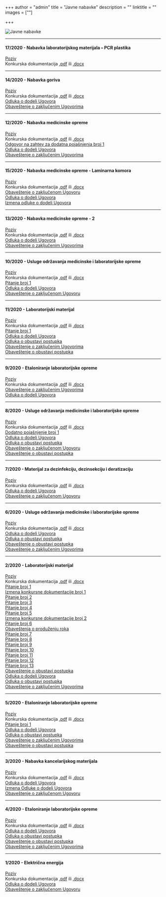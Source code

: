 +++
author = "admin"
title = "Javne nabavke"
description = ""
linktitle = ""
images = [""]

+++

![Javne nabavke](/img/main/javne_nabavke.jpg "Javne nabavke")

---

#### 17/2020 - Nabavka laboratorijskog materijala – PCR plastika

[Poziv](/docs/jn/17/poziv_17_2020.pdf)  
Konkurska dokumentacija [.pdf](/docs/jn/17/jn_17_2020.pdf) ili [.docx](/docs/jn/17/jn_17_2020.docx)  

---

#### 14/2020 - Nabavka goriva

[Poziv](/docs/jn/14/poziv_14_2020.pdf)  
Konkurska dokumentacija [.pdf](/docs/jn/14/jn_14_2020.pdf) ili [.docx](/docs/jn/14/jn_14_2020.docx)  
[Odluka o dodeli Ugovora](/docs/jn/14/odluka_o_dodeli_ugovora.pdf)  
[Obaveštenje o zaključenim Ugovorima](/docs/jn/14/obavestenje_o_zakljucenom_ugovoru.pdf)  

---

#### 12/2020 - Nabavka medicinske opreme

[Poziv](/docs/jn/12/poziv_12_2020.pdf)  
Konkurska dokumentacija [.pdf](/docs/jn/12/jn_12_2020.pdf) ili [.docx](/docs/jn/12/jn_12_2020.docx)  
[Odgovor na zahtev za dodatna pojašnjenja broj 1](/docs/jn/12/zahtev_za_pojasnjenje_01.pdf)  
[Odluka o dodeli Ugovora](/docs/jn/12/odluka_o_dodeli_ugovora.pdf)  
[Obaveštenje o zaključenim Ugovorima](/docs/jn/12/obavestenje_o_zakljucenom_ugovoru.pdf)

---

#### 15/2020 - Nabavka medicinske opreme - Laminarna komora

[Poziv](/docs/jn/15/poziv_15_2020.pdf)  
Konkurska dokumentacija [.pdf](/docs/jn/15/jn_15_2020.pdf) ili [.docx](/docs/jn/15/jn_15_2020.docx)  
[Obaveštenje o zaključenom Ugovoru](/docs/jn/15/obavestenje_o_zakljucenom_ugovoru.pdf)  
[Odluka o dodeli Ugovora](/docs/jn/15/odluka_o_dodeli_ugovora.pdf)  
[Izmena odluke o dodeli Ugovora](/docs/jn/15/izmena_odluke_o_dodeli_ugovora.pdf)  

---

#### 13/2020 - Nabavka medicinske opreme - 2

[Poziv](/docs/jn/13/poziv_13_2020.pdf)  
Konkurska dokumentacija [.pdf](/docs/jn/13/jn_13_2020.pdf) ili [.docx](/docs/jn/13/jn_13_2020.docx)  
[Odluka o dodeli Ugovora](/docs/jn/13/odluka_o_dodeli_ugovora.pdf)  
[Obaveštenje o zaključenim Ugovorima](/docs/jn/13/obavestenje_o_zakljucenom_ugovoru.pdf)  

---

#### 10/2020 - Usluge održavanja medicinske i laboratorijske opreme

[Poziv](/docs/jn/10/poziv_10_2020.pdf)  
Konkurska dokumentacija [.pdf](/docs/jn/10/jn_10_2020.pdf) ili [.docx](/docs/jn/10/jn_10_2020.docx)  
[Pitanje broj 1](/docs/jn/10/pitanje_01.pdf)  
[Odluka o dodeli Ugovora](/docs/jn/10/odluka_o_dodeli_ugovora.pdf)  
[Obaveštenje o zaključenom Ugovoru](/docs/jn/10/obavestenje_o_zakljucenom_ugovoru.pdf)

---

#### 11/2020 - Laboratorijski materijal

[Poziv](/docs/jn/11/poziv_11_2020.pdf)  
Konkurska dokumentacija [.pdf](/docs/jn/11/jn_11_2020.pdf) ili [.docx](/docs/jn/11/jn_11_2020.docx)  
[Pitanje broj 1](/docs/jn/11/pitanje_01.pdf)  
[Odluka o dodeli Ugovora](/docs/jn/11/odluka_o_dodeli_ugovora.pdf)  
[Odluka o obustavi postupka](/docs/jn/11/odluka_o_obustavi_postupka.pdf)  
[Obaveštenje o zaključenim Ugovorima](/docs/jn/11/obavestenje_o_zakljucenim_ugovorima.pdf)  
[Obaveštenje o obustavi postupka](/docs/jn/11/obavestenje_o_obustavi_postupka.pdf)  

---

#### 9/2020 - Etaloniranje laboratorijske opreme

[Poziv](/docs/jn/09/poziv_09_2020.pdf)  
Konkurska dokumentacija [.pdf](/docs/jn/09/jn_09_2020.pdf) ili [.docx](/docs/jn/09/jn_09_2020.docx)  
[Obaveštenje o zaključenim Ugovorima](/docs/jn/09/obavestenje_o_zakljucenim_ugovorima.pdf)  
[Odluka o dodeli Ugovora](/docs/jn/09/odluka_o_dodeli_ugovora.pdf)  

---

#### 8/2020 - Usluge održavanja medicinske i laboratorijske opreme

[Poziv](/docs/jn/08/poziv_08_2020.pdf)  
Konkurska dokumentacija [.pdf](/docs/jn/08/jn_08_2020.pdf) ili [.docx](/docs/jn/08/jn_08_2020.docx)  
[Dodatno pojašnjenje broj 1](/docs/jn/08/dodatno_pojasnjenje_01.pdf)  
[Odluka o dodeli Ugovora](/docs/jn/08/odluka_o_dodeli_ugovora.pdf)  
[Odluka o obustavi postupka](/docs/jn/08/odluka_o_obustavi_postupka.pdf)  
[Obaveštenje o zaključenom Ugovoru](/docs/jn/08/obavestenje_o_zakljucenom_ugovoru.pdf)  
[Obaveštenje o obustavi postupka](/docs/jn/08/obavestenje_o_obustavi_postupka.pdf)  

---

#### 7/2020 - Materijal za dezinfekciju, dezinsekciju i deratizaciju

[Poziv](/docs/jn/07/poziv_07_2020.pdf)  
Konkurska dokumentacija [.pdf](/docs/jn/07/jn_07_2020.pdf) ili [.docx](/docs/jn/07/jn_07_2020.docx)  
[Odluka o dodeli Ugovora](/docs/jn/07/odluka_o_dodeli_ugovora.pdf)  
[Obaveštenje o zaključenom Ugovoru](/docs/jn/07/obavestenje_o_zakljucenom_ugovoru.pdf)  

---

#### 6/2020 - Usluge održavanja medicinske i laboratorijske opreme

[Poziv](/docs/jn/06/poziv_06_2020.pdf)  
Konkurska dokumentacija [.pdf](/docs/jn/06/jn_06_2020.pdf) ili [.docx](/docs/jn/06/jn_06_2020.docx)  
[Odluka o dodeli Ugovora](/docs/jn/06/odluka_o_dodeli_ugovora.pdf)  
[Odluka o obustavi postupka](/docs/jn/06/odluka_o_obustavi_postupka.pdf)  
[Obaveštenje o obustavi postupka](/docs/jn/06/obavestenje_o_obustavi_postupka.pdf)  
[Obaveštenje o zaključenim Ugovorima](/docs/jn/06/obavestenje_o_zakljucenom_ugovoru.pdf)  

---

#### 2/2020 - Laboratorijski materijal

[Poziv](/docs/jn/02/poziv_02_2020.pdf)  
Konkurska dokumentacija [.pdf](/docs/jn/02/jn_02_2020.pdf) ili [.docx](/docs/jn/02/jn_02_2020.docx)  
[Pitanje broj 1](/docs/jn/02/pitanje_01.pdf)  
[Izmena konkursne dokumentacije broj 1](/docs/jn/02/izmena_01.pdf)  
[Pitanje broj 2](/docs/jn/02/pitanje_02.pdf)  
[Pitanje broj 3](/docs/jn/02/pitanje_03.pdf)  
[Pitanje broj 4](/docs/jn/02/pitanje_04.pdf)  
[Pitanje broj 5](/docs/jn/02/pitanje_05.pdf)  
[Izmena konkursne dokumentacije broj 2](/docs/jn/02/izmena_02.pdf)  
[Pitanje broj 6](/docs/jn/02/pitanje_06.pdf)  
[Obaveštenja o produženju roka](/docs/jn/02/obavestenje_o_produzenju_roka.pdf)  
[Pitanje broj 7](/docs/jn/02/pitanje_07.pdf)  
[Pitanje broj 8](/docs/jn/02/pitanje_08.pdf)  
[Pitanje broj 9](/docs/jn/02/pitanje_09.pdf)  
[Pitanje broj 10](/docs/jn/02/pitanje_10.pdf)  
[Pitanje broj 11](/docs/jn/02/pitanje_11.pdf)  
[Pitanje broj 12](/docs/jn/02/pitanje_12.pdf)  
[Pitanje broj 13](/docs/jn/02/pitanje_13.pdf)  
[Obaveštenje o obustavi postupka](/docs/jn/02/obavestenje_o_obustavi_postupka.pdf)  
[Odluka o dodeli Ugovora](/docs/jn/02/odluka_o_dodeli_ugovora.pdf)  
[Odluka o obustavi postupka](/docs/jn/02/odluka_o_obustavi_postupka.pdf)  
[Obaveštenje o zaključenim Ugovorima](/docs/jn/02/obavestenje_o_zakljucenom_ugovoru.pdf)  

---

#### 5/2020 - Etaloniranje laboratorijske opreme

[Poziv](/docs/jn/05/poziv_05_2020.pdf)  
Konkurska dokumentacija [.pdf](/docs/jn/05/jn_05_2020.pdf) ili [.docx](/docs/jn/05/jn_05_2020.docx)  
[Pitanje broj 1](/docs/jn/05/pitanje_01.pdf)  
[Odluka o dodeli Ugovora](/docs/jn/05/odluka_o_dodeli_ugovora.pdf)  
[Odluka o obustavi postupka](/docs/jn/05/odluka_o_obustavi_postupka.pdf)  
[Obaveštenje o zaključenim Ugovorima](/docs/jn/05/obavestenje_o_zakljucenim_ugovorima.pdf)  
[Obaveštenje o obustavi postupka](/docs/jn/05/obavestenje_o_obustavi_postupka.pdf)  

---

#### 3/2020 - Nabavka kancelarijskog materijala

[Poziv](/docs/jn/03/poziv_03_2020.pdf)  
Konkurska dokumentacija [.pdf](/docs/jn/03/jn_03_2020.pdf) ili [.docx](/docs/jn/03/jn_03_2020.docx)  
[Odluka o dodeli Ugovora](/docs/jn/03/odluka_o_dodeli_ugovora.pdf)  
[Izmena Odluke o dodeli Ugovora](/docs/jn/03/izmena_odluke_o_dodeli_ugovora.pdf)  
[Obaveštenje o zaključenom Ugovoru](/docs/jn/03/obavestenje_o_zakljucenom_ugovoru.pdf)

---

#### 4/2020 - Etaloniranje laboratorijske opreme

[Poziv](/docs/jn/04/poziv_04_2020.pdf)  
Konkurska dokumentacija [.pdf](/docs/jn/04/jn_04_2020.pdf) ili [.docx](/docs/jn/04/jn_04_2020.docx)  
[Odluka o dodeli Ugovora](/docs/jn/04/odluka_o_dodeli_ugovora.pdf)  
[Odluka o obustavi postupka](/docs/jn/04/odluka_o_obustavi_postupka.pdf)  
[Obaveštenje o obustavi postupka](/docs/jn/04/obavestenje_o_obustavi_postupka.pdf)  
[Obaveštenje o zaključenim Ugovorima](/docs/jn/04/obavestenje_o_zakljucenim_ugovorima.pdf)

---

#### 1/2020 - Električna energija

[Poziv](/docs/jn/01/poziv_01_2020.pdf)  
Konkurska dokumentacija [.pdf](/docs/jn/01/jn_01_2020.pdf) ili [.docx](/docs/jn/01/jn_01_2020.docx)  
[Odluka o dodeli Ugovora](/docs/jn/01/odluka_o_dodeli.pdf)  
[Obaveštenje o zaključenom Ugovoru](/docs/jn/01/obavestenje_o_zakljucenom_ugovoru.pdf)
